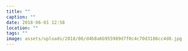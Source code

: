 ```yaml
---
title: ""
caption: ""
date: 2018-06-01 12:58
location: ""
tags: ""
image: assets/uploads/2018/06/d4b8a6b955989d7f0c4c70d3186cc4d0.jpg
---
```

